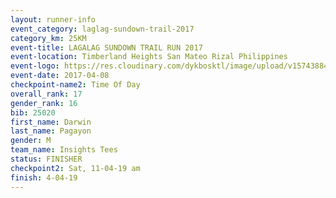 ```yaml
---
layout: runner-info 
event_category: laglag-sundown-trail-2017 
category_km: 25KM 
event-title: LAGALAG SUNDOWN TRAIL RUN 2017 
event-location: Timberland Heights San Mateo Rizal Philippines 
event-logo: https://res.cloudinary.com/dykbosktl/image/upload/v1574388429/Logo/Lagalag-Sundown-Trail-Run-2017-fb_g5qodp.jpg 
event-date: 2017-04-08 
checkpoint-name2: Time Of Day 
overall_rank: 17
gender_rank: 16
bib: 25020
first_name: Darwin
last_name: Pagayon
gender: M
team_name: Insights Tees
status: FINISHER
checkpoint2: Sat, 11-04-19 am
finish: 4-04-19
---
```

